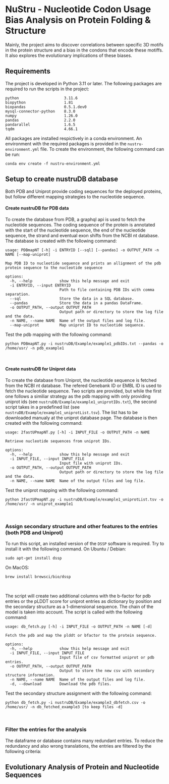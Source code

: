 # NuStru - Nucleotide Codon Usage Bias Analysis on Protein Folding & Structure

Mainly, the project aims to discover correlations between specific 3D motifs in the protein structure and a bias in the condons that encode these motiffs. It also explores the evolutionary implications of these biases. 

## Requirements
The project is developed in Python 3.11 or later. The following packages are required to run the scripts in the project:
```
python                    3.11.6 
biopython                 1.81
biopandas                 0.5.1.dev0 
mysql-connector-python    8.3.0
numpy                     1.26.0 
pandas                    2.2.0 
pandarallel               1.6.5
tqdm                      4.66.1
```

All packages are installed respictively in a conda environment. An environment with the required packages is provided in the `nustru-environment.yml` file. To create the environment, the following command can be run:
```
conda env create -f nustru-environment.yml
```

## Setup to create nustruDB database
Both PDB and Uniprot provide coding sequences for the deployed proteins, but follow different mapping strategies to the nucleotide sequence.
<br />

#### Create nustruDB for PDB data
To create the database from PDB, a graphql api is used to fetch the nucleotide sequences. The coding sequence of the protein is annotated with the start of the nucleotide sequence, the end of the nucleotide sequence, the strand and eventual exon shifts from the NCBI nt database. The database is created with the following command:

```
usage: PDBmapNT [-h] -i ENTRYID [--sql] [--pandas] -o OUTPUT_PATH -n NAME [--map-uniprot]

Map PDB ID to nucleotide sequence and prints an allignment of the pdb protein sequence to the nucleotide sequence

options:
  -h, --help            show this help message and exit
  -i ENTRYID, --input ENTRYID
                        Path to file containing PDB IDs with comma separation.
  --sql                 Store the data in a SQL database.
  --pandas              Store the data in a pandas DataFrame.
  -o OUTPUT_PATH, --output OUTPUT_PATH
                        Output path or directory to store the log file and the data.
  -n NAME, --name NAME  Name of the output files and log file.
  --map-uniprot         Map uniprot ID to nucleotide sequence.
```

Test the pdb mapping with the following command:
```
python PDBmapNT.py -i nustruDB/Example/example1_pdbIDs.txt --pandas -o /home/usr/ -n pdb_example1
``` 
<br />

#### Create nustruDB for Uniprot data
To create the database from Uniprot, the nucleotide sequence is fetched from the NCBI nt database. The refered Genebank ID or EMBL ID is used to fetch the nucleotide sequence. Two scripts are provided, but while the first one follows a similiar strategy as the pdb mapping with only providing uniprot ids (see `nustruDB/Example/example1_uniprotIDs.txt`), the second script takes in a predefined list (see `nustruDB/Example/example1_uniprotList.tsv`). The list has to be downloaded manualy at the uniprot database page. The database is then created with the following command:

```
usage: 2fastUPmapNT.py [-h] -i INPUT_FILE -o OUTPUT_PATH -n NAME

Retrieve nucleotide sequences from uniprot IDs.

options:
  -h, --help            show this help message and exit
  -i INPUT_FILE, --input INPUT_FILE
                        Input file with uniprot IDs.
  -o OUTPUT_PATH, --output OUTPUT_PATH
                        Output path or directory to store the log file and the data.
  -n NAME, --name NAME  Name of the output files and log file.
  ```

Test the uniprot mapping with the following command:
```
python 2fastUPmapNT.py -i nustruDB/Example/example1_uniprotList.tsv -o /home/usr/ -n uniprot_example1
```
<br />

### Assign secondary structure and other features to the entries (both PDB and Uniprot)
To run this script, an installed version of the `DSSP` software is required. Try to install it with the following command.
On Ubuntu / Debian:
```
sudo apt-get install dssp
```
On MacOS:
```
brew install brewsci/bio/dssp
```
<br />

The script will create two additional columns with the b-factor for pdb entries or the pLDDT score for uniprot entries as dictionary by position and the secondary structure as a 1-dimensional sequence. The chain of the model is taken into account. The script is called with the following command:

```
usage: db_fetch.py [-h] -i INPUT_FILE -o OUTPUT_PATH -n NAME [-d]

Fetch the pdb and map the plddt or bfactor to the protein sequence.

options:
  -h, --help            show this help message and exit
  -i INPUT_FILE, --input INPUT_FILE
                        Input file of csv formatted uniprot or pdb entries.
  -o OUTPUT_PATH, --output OUTPUT_PATH
                        Output to store the new csv with secondary structure information.
  -n NAME, --name NAME  Name of the output files and log file.
  -d, --download        Download the pdb files.
```
Test the secondary structure assignment with the following command:
```
python db_fetch.py -i nustruDB/Example/example3_dbfetch.csv -o /home/usr/ -n db_fetched_example3 [to keep files -d]
```
<br />


### Filter the entries for the analysis
The dataframe or database contains many redundant entries. To reduce the redundancy and also wrong translations, the entries are filtered by the following criteria:

## Evolutionary Analysis of Protein and Nucleotide Sequences
